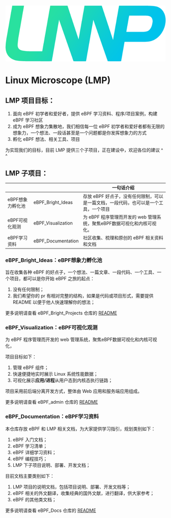 ![](./eBPF_docs/static/imgs/LMP-logo.png)
# Linux Microscope (LMP)

## LMP 项目目标：

1. 面向 eBPF 初学者和爱好者，提供 eBPF 学习资料、程序/项目案例，构建 eBPF 学习社区
2. 成为 eBPF 想象力集散地，我们相信每一位 eBPF 初学者和爱好者都有无限的想象力，一个想法、一段话甚至是一个问题都是你发挥想象力的方式
3. 孵化 eBPF 想法、相关工具、项目

为实现我们的目标，目前 LMP 提供三个子项目，正在建设中，欢迎各位的建议 ^ ^

## LMP 子项目：

|                  |                    | 一句话介绍                                                   |
| ---------------- | ------------------ | ------------------------------------------------------------ |
| eBPF想象力孵化池 | eBPF_Bright_Ideas  | 存放 eBPF 好点子，没有任何限制，可以是一篇文档，一段代码，也可以是一个工具，一个项目 |
| eBPF可视化观测   | eBPF_Visualization | 为 eBPF 程序管理而开发的 web 管理系统，聚焦eBPF数据可视化和内核可视化。 |
| eBPF学习资料     | eBPF_Documentation | 社区收集、梳理和原创的 eBPF 相关资料和文档                   |



### eBPF_Bright_Ideas：eBPF想象力孵化池

旨在收集各种 eBPF 的好点子，一个想法、一篇文章、一段代码、一个工具、一个项目，都可以是你开始 eBPF 之旅的起点：

1. 没有任何限制；
2. 我们希望你的 pr 有相对完整的结构，如果是代码或项目形式，需要提供 README 以便于他人快速理解你的想法；

更多说明请查看 eBPF_Bright_Projects 仓库的 [README](eBPF_Bright_Projects/README.md)



### eBPF_Visualization：eBPF可视化观测

为 eBPF 程序管理而开发的 web 管理系统，聚焦eBPF数据可视化和内核可视化，

项目目标如下：

1. 管理 eBPF 组件；
2. 快速便捷地实时展示 Linux 系统性能数据；
3. 可视化展示**应用/进程**从用户态到内核态执行链路；

项目采用前后端分离开发方式，整体由 Web 应用和服务端应用组成。

更多说明请查看 eBPF_admin 仓库的 [README](eBPF_admin/README.md)



### eBPF_Documentation：eBPF学习资料

本仓库存放 eBPF 和 LMP 相关文档，为大家提供学习指引，规划类别如下：

1. eBPF 入门文档；
2. eBPF 学习清单；
3. eBPF 详细学习资料；
4. eBPF 编程技巧；
5. LMP 下子项目说明、部署、开发文档；

目前文档主要类别如下：

1. LMP 项目的说明文档，包括项目说明、部署、开发文档等；
2. eBPF 相关的外文翻译，收集经典的国外文献，进行翻译，供大家参考；
3. eBPF 的其他类文档；

更多说明请查看 eBPF_Docs 仓库的 [README](eBPF_docs/README.md)